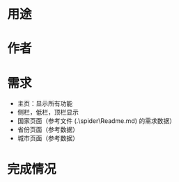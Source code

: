 # 用途

# 作者

# 需求

- 主页：显示所有功能
- 侧栏，低栏，顶栏显示
- 国家页面（参考文件 (.\spider\Readme.md) 的需求数据）
- 省份页面（参考数据）
- 城市页面（参考数据）

# 完成情况